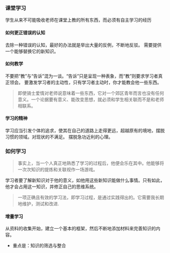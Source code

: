 ### 课堂学习
学生从来不可能吸收老师在课堂上教的所有东西，而必须有自主学习的经历

#### 如何更正错误的认知
去除一种错误的认知，最好的办法就是举出大量的反例，不断地反驳。
需要提供一个能够替换它的新知识。
#### 如何教学
不要把“教”与“告诉”混为一谈。“告诉”只是呈现一种表象，而“教”则要求学习者真正领会。
要激发学习者的主动性，只有学习者主动时，你才能教会他一些东西。
>即使骑士爱情对老师说意味着一些东西，它对一个郊区青年而言也没有任何意义。一个论据要有意义、能改变思想，就必须和学生相关联而不是和老师相联系。
#### 学习的精神
学习应当引发个体的追求，使其在自己的道路上走得更远，超越原有的境地，摆脱习惯的领域。对现状的不满足。
摆脱急功近利的心理。

### 如何学习


>事实上，当一个人真正地熟悉了学习的过程后，他便会乐在其中。他能够将一次次知识的提炼和关联视作一场游戏。

学习者要了解新知识对于他的意义，如他用这些新知识能做什么事情。只有如此，他才会占用这一知识，并修正自己的思维系统。

> 一项正确且有效的学习法，即学习过程，是通过实践得出的。它需要我长期地维护，测试和改进.

#### 增量学习
从资料的收集开始，建立一个基本的框架，然后不断地添加材料来完善知识的内容。
- 重点是：知识的筛选与整合